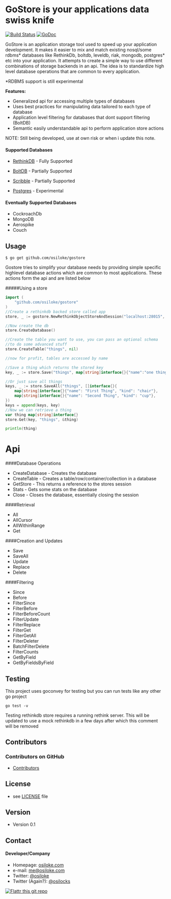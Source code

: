 GoStore is your applications data swiss knife
======

[![Build Status](https://travis-ci.org/osiloke/gostore.png)](https://travis-ci.org/osiloke/gostore)
[![GoDoc](https://godoc.org/github.com/osiloke/gostore?status.svg)](http://godoc.org/github.com/osiloke/gostore)

GoStore is an application storage tool used to speed up your application development. It makes it easier to mix and match existing nosql/some rdbms* databases like RethinkDb, boltdb, leveldb, riak, mongodb, postgres* etc into your application.
It attempts to create a simple way to use different combinations of storage backends in an api.
The idea is to standardize high level database operations that are common to every application.

*RDBMS support is still experimental

**Features:**
- Generalized api for accessing multiple types of databases
- Uses best practices for manipulating data tailored to each type of database
- Application level filtering for databases that dont support filtering (BoltDB)
- Semantic easily understandable api to perform application store actions

NOTE:
Still being developed, use at own risk or when i update this note.

#### Supported Databases
* [RethinkDB](https://github.com/rethinkdb/rethinkdb) - Fully Supported

* [BoltDB](https://github.com/boltdb/bolt) - Partially Supported

* [Scribble](https://github.com/nanobox-io/golang-scribble) - Partially Supported

* [Postgres](https://github.com/postgres/postgres) - Experimental

#### Eventually Supported Databases
* CockroachDb
* MongoDB
* Aerospike
* Couch

## Usage

```
$ go get github.com/osiloke/gostore
```

Gostore tries to simplify your database needs by providing simple specific highlevel database actions which are common to most applications. These actions form the api and are listed below

#####Using a store

```go
import (
	"github.com/osiloke/gostore"
)
//Create a rethinkdb backed store called app
store, _ := gostore.NewRethinkObjectStoreAndSession("localhost:28015", "app")

//Now create the db
store.CreateDatabase()

//Create the table you want to use, you can pass an optional schema 
//to do some advanced stuff
store.CreateTable("things", nil)

//now for profit, tables are accessed by name

//Save a thing which returns the stored key
key, _ := store.Save("things", map[string]interface{}{"name":"one thing", "kind": "table"})

//Or just save all things
keys, _ := store.SaveAll("things", []interface{}{
	map[string]interface{}{"name": "First Thing", "kind": "chair"},
	map[string]interface{}{"name": "Second Thing", "kind": "cup"},
})
keys = append(keys, key)
//Now we can retrieve a thing
var thing map[string]interface{}
store.Get(key, "things", &thing)

println(thing)

```

Api
====

####Database Operations

*	CreateDatabase - Creates the database
* 	CreateTable - Creates a table/row/container/collection in a database
* 	GetStore - This returns a reference to the stores session
*	Stats - Gets some stats on the database
*	Close - Closes the database, essentially closing the session

####Retrieval

*	All 
*	AllCursor
*	AllWithinRange
*	Get

####Creation and Updates

*	Save
*	SaveAll
*	Update
*	Replace
*	Delete

####Filtering

*	Since
*	Before
*	FilterSince
*	FilterBefore
*	FilterBeforeCount
*	FilterUpdate
*	FilterReplace
*	FilterGet
*	FilterGetAll
*	FilterDeleter
*	BatchFilterDelete
*	FilterCounts
*	GetByField
*	GetByFieldsByField

## Testing
This project uses goconvey for testing but you can run tests like any other go project

```
go test -v
```

Testing rethinkdb store requires a running rethink server. This will be updated to use a mock rethinkdb in a few days after which this comment will be removed

## Contributors

### Contributors on GitHub
* [Contributors](https://github.com/osiloke/gostore/graphs/contributors)

## License 
* see [LICENSE](https://github.com/osiloke/gostore/blob/master/LICENSE.md) file

## Version 
* Version 0.1

## Contact
#### Developer/Company
* Homepage: [osiloke.com](http://osiloke.com "Osiloke Blogs Sometimes")
* e-mail: me@osiloke.com
* Twitter: [@osiloke](https://twitter.com/osiloke "osiloke on twitter") 
* Twitter (Again?): [@osilocks](https://twitter.com/osilocks "osiloke on twitter") 

[![Flattr this git repo](http://api.flattr.com/button/flattr-badge-large.png)](https://flattr.com/submit/auto?user_id=lgxkqk&url=https://github.com/osiloke/gostore&title=gostore&language=golang&tags=github&category=software) 
